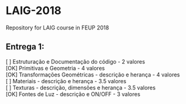 # LAIG-2018
Repository for LAIG course in FEUP 2018

## Entrega 1:

[  ] Estruturação e Documentação do código - 2 valores  
[OK] Primitivas e Geometria - 4 valores  
[OK] Transformações Geométricas - descrição e herança - 4 valores  
[  ] Materiais - descrição e herança - 3.5 valores  
[  ] Texturas - descrição, dimensões e herança - 3.5 valores  
[OK] Fontes de Luz - descrição e ON/OFF - 3 valores  
